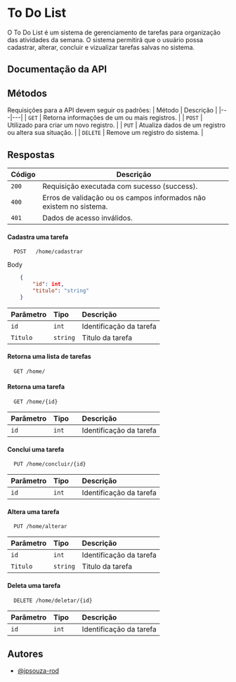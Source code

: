 
# To Do List
O To Do List é um sistema de gerenciamento de tarefas para organização das atividades da semana. O sistema permitirá que o usuário possa cadastrar, alterar, concluir e vizualizar tarefas salvas no sistema.
## Documentação da API

## Métodos
Requisições para a API devem seguir os padrões:
| Método | Descrição |
|---|---|
| `GET` | Retorna informações de um ou mais registros. |
| `POST` | Utilizado para criar um novo registro. |
| `PUT` | Atualiza dados de um registro ou altera sua situação. |
| `DELETE` | Remove um registro do sistema. |


## Respostas

| Código | Descrição |
|---|---|
| `200` | Requisição executada com sucesso (success).|
| `400` | Erros de validação ou os campos informados não existem no sistema.|
| `401` | Dados de acesso inválidos.|


#### Cadastra uma tarefa

```http
  POST   /home/cadastrar
```

Body
```json
    {
        "id": int,
        "titulo": "string"
    }
```

| Parâmetro   | Tipo       | Descrição                           |
| :---------- | :--------- | :---------------------------------- |
| `id` | `int   ` | Identificação da tarefa |
| `Titulo` | `string` |  Titulo da tarefa |

#### Retorna uma lista de tarefas

```http
  GET /home/
```
#### Retorna uma tarefa

```http
  GET /home/{id}
```
| Parâmetro   | Tipo       | Descrição                           |
| :---------- | :--------- | :---------------------------------- |
| `id` | `int   ` | Identificação da tarefa |

#### Conclui uma tarefa

```http
  PUT /home/concluir/{id}
```
| Parâmetro   | Tipo       | Descrição                           |
| :---------- | :--------- | :---------------------------------- |
| `id` | `int   ` | Identificação da tarefa |

#### Altera uma tarefa

```http
  PUT /home/alterar
```
| Parâmetro   | Tipo       | Descrição                           |
| :---------- | :--------- | :---------------------------------- |
| `id` | `int   ` | Identificação da tarefa |
| `Titulo` | `string` |  Titulo da tarefa |

#### Deleta uma tarefa

```http
  DELETE /home/deletar/{id}
```
| Parâmetro   | Tipo       | Descrição                           |
| :---------- | :--------- | :---------------------------------- |
| `id` | `int   ` | Identificação da tarefa |




## Autores

- [@jpsouza-rod](https://www.github.com/jpsouza-rod)

